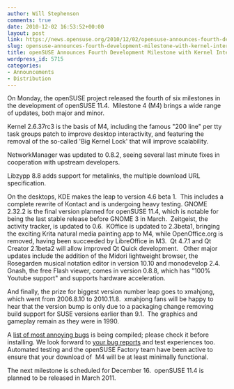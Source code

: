 ```yaml
---
author: Will Stephenson
comments: true
date: 2010-12-02 16:53:52+00:00
layout: post
link: https://news.opensuse.org/2010/12/02/opensuse-announces-fourth-development-milestone-with-kernel-interactivity-patch/
slug: opensuse-announces-fourth-development-milestone-with-kernel-interactivity-patch
title: openSUSE Announces Fourth Development Milestone with Kernel Interactivity Patch
wordpress_id: 5715
categories:
- Announcements
- Distribution
---
```


On Monday, the openSUSE project released the fourth of six milestones in the development of openSUSE 11.4.  Milestone 4 (M4) brings a wide range of updates, both major and minor.

Kernel 2.6.37rc3 is the basis of M4, including the famous "200 line" per tty task groups patch to improve desktop interactivity, and featuring the removal of the so-called 'Big Kernel Lock' that will improve scalability.

NetworkManager was updated to 0.8.2, seeing several last minute fixes in cooperation with upstream developers.

Libzypp 8.8 adds support for metalinks, the multiple download URL specification.

On the desktops, KDE makes the leap to version 4.6 beta 1.  This includes a complete rewrite of Kontact and is undergoing heavy testing. GNOME 2.32.2 is the final version planned for openSUSE 11.4, which is notable for being the last stable release before GNOME 3 in March.  Zeitgeist, the activity tracker, is updated to 0.6.  KOffice is updated to 2.3beta1, bringing the exciting Krita natural media painting app to M4, while OpenOffice.org is removed, having been succeeded by LibreOffice in M3.  Qt 4.7.1 and Qt Creator 2.1beta2 will allow improved Qt Quick development.   Other major updates include the addition of the Midori lightweight browser, the Rosegarden musical notation editor in version 10.10 and monodevelop 2.4. Gnash, the free Flash viewer, comes in version 0.8.8, which has "100% Youtube support" and supports hardware acceleration.

And finally, the prize for biggest version number leap goes to xmahjong, which went from 2006.8.10 to 2010.11.8.  xmahjong fans will be happy to hear that the version bump is only due to a packaging change removing build support for SUSE versions earlier than 9.1.  The graphics and gameplay remain as they were in 1990.

A [list of most annoying bugs](http://en.opensuse.org/openSUSE:Most_annoying_bugs_11.4_dev#openSUSE_11.4_Milestone_4_of_6) is being compiled; please check it before installing. We look forward to [your bug reports](http://bugzilla.novell.com/enter_bug.cgi?product=openSUSE+11.4&format=guided) and test experiences too. Automated testing and the openSUSE Factory team have been active to ensure that your download of  M4 will be at least minimally functional.

The next milestone is scheduled for December 16.  openSUSE 11.4 is planned to be released in March 2011.

